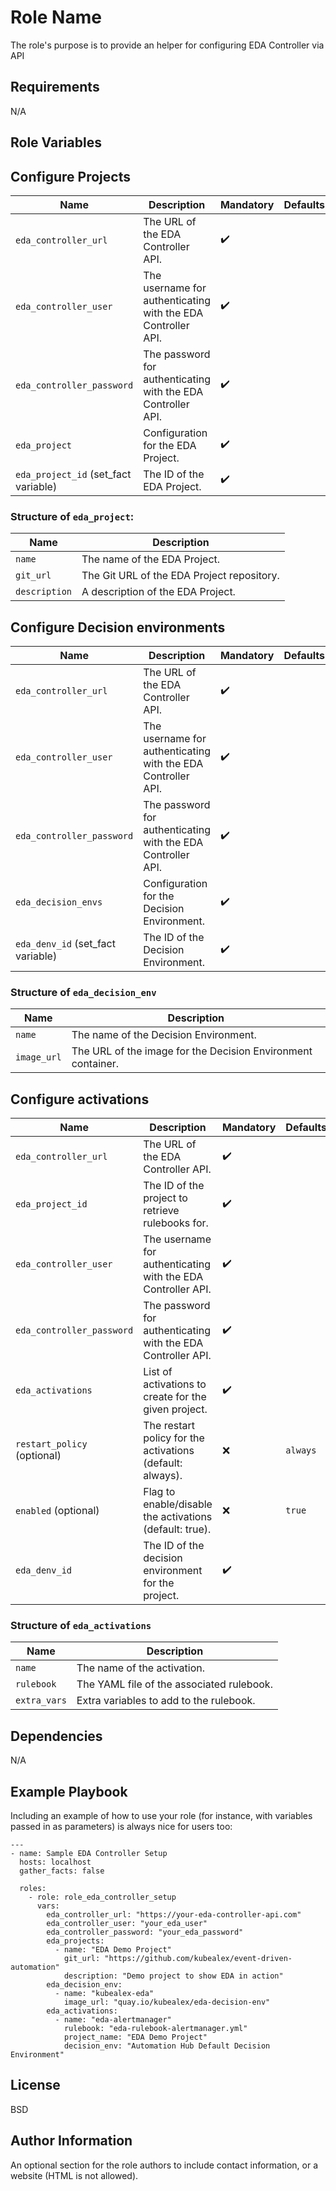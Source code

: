 # Role Name

The role's purpose is to provide an helper for configuring EDA Controller via API

## Requirements

N/A

## Role Variables

## Configure Projects

| Name                        | Description                                                              | Mandatory | Defaults |
|-----------------------------|--------------------------------------------------------------------------|-----------|---------|
| `eda_controller_url`        | The URL of the EDA Controller API.                                       | ✔️        |         |
| `eda_controller_user`       | The username for authenticating with the EDA Controller API.             | ✔️        |         |
| `eda_controller_password`   | The password for authenticating with the EDA Controller API.             | ✔️        |         |
| `eda_project`               | Configuration for the EDA Project.                                       | ✔️        |         |
| `eda_project_id` (set_fact variable) | The ID of the EDA Project.                                           | ✔️        |         |

### Structure of `eda_project`:

| Name           | Description                                                             |
|----------------|-------------------------------------------------------------------------|
| `name`         | The name of the EDA Project.                                           |
| `git_url`      | The Git URL of the EDA Project repository.                              |
| `description`  | A description of the EDA Project.                                      |

## Configure Decision environments

| Name                 | Description                                                                  | Mandatory | Defaults |
|----------------------|------------------------------------------------------------------------------|-----------|---------|
| `eda_controller_url` | The URL of the EDA Controller API.                                           | ✔️        |         |
| `eda_controller_user`| The username for authenticating with the EDA Controller API.                 | ✔️        |         |
| `eda_controller_password` | The password for authenticating with the EDA Controller API.                 | ✔️        |         |
| `eda_decision_envs`   | Configuration for the Decision Environment.                                  | ✔️        |         |
| `eda_denv_id` (set_fact variable) | The ID of the Decision Environment.                                    | ✔️        |         |

### Structure of `eda_decision_env`

| Name           | Description                                                             |
|----------------|-------------------------------------------------------------------------|
| `name`         | The name of the Decision Environment.                                   |
| `image_url`    | The URL of the image for the Decision Environment container.            |

## Configure activations

| Name                                 | Description                                                              | Mandatory | Defaults |
|--------------------------------------|--------------------------------------------------------------------------|-----------|---------|
| `eda_controller_url`                 | The URL of the EDA Controller API.                                       | ✔️        |         |
| `eda_project_id`                     | The ID of the project to retrieve rulebooks for.                         | ✔️        |         |
| `eda_controller_user`                | The username for authenticating with the EDA Controller API.             | ✔️        |         |
| `eda_controller_password`            | The password for authenticating with the EDA Controller API.             | ✔️        |         |
| `eda_activations`                    | List of activations to create for the given project.                     | ✔️        |         |
| `restart_policy` (optional)          | The restart policy for the activations (default: always).                | ❌        | `always` |
| `enabled` (optional)                 | Flag to enable/disable the activations (default: true).                   | ❌        | `true`   |
| `eda_denv_id`                        | The ID of the decision environment for the project.                      | ✔️        |         |

### Structure of `eda_activations`

| Name       | Description                                       |
|------------|---------------------------------------------------|
| `name`     | The name of the activation.                      |
| `rulebook` | The YAML file of the associated rulebook.        |
| `extra_vars` | Extra variables to add to the rulebook.        |

## Dependencies

N/A

## Example Playbook

Including an example of how to use your role (for instance, with variables passed in as parameters) is always nice for users too:

    ---
    - name: Sample EDA Controller Setup
      hosts: localhost
      gather_facts: false

      roles:
        - role: role_eda_controller_setup
          vars:
            eda_controller_url: "https://your-eda-controller-api.com"
            eda_controller_user: "your_eda_user"
            eda_controller_password: "your_eda_password"
            eda_projects:
              - name: "EDA Demo Project"
                git_url: "https://github.com/kubealex/event-driven-automation"
                description: "Demo project to show EDA in action"
            eda_decision_env:
              - name: "kubealex-eda"
                image_url: "quay.io/kubealex/eda-decision-env"
            eda_activations:
              - name: "eda-alertmanager"
                rulebook: "eda-rulebook-alertmanager.yml"
                project_name: "EDA Demo Project"
                decision_env: "Automation Hub Default Decision Environment"

## License

BSD

## Author Information

An optional section for the role authors to include contact information, or a website (HTML is not allowed).
